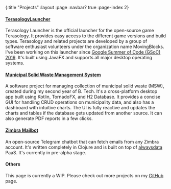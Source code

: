{:title      "Projects"
 :layout     :page
 :navbar?    true
 :page-index 2}

#### [TerasologyLauncher](https://github.com/MovingBlocks/TerasologyLauncher)

Terasology Launcher is the official launcher for the open-source game Terasology. It provides easy access to the different game versions and build types. Terasology and related projects are developed by a group of software enthusiast volunteers under the organization name MovingBlocks. I've been working on this launcher since [Google Summer of Code (GSoC) 2019](https://summerofcode.withgoogle.com/archive/2019/projects/6197056140476416/). It's built using JavaFX and supports all major desktop operating systems.

#### [Municipal Solid Waste Management System](https://github.com/praj-foss/msw-management-system)

A software project for managing collection of municipal solid waste (MSW), created during my second year of B. Tech. It's a cross-platform desktop app built using Kotlin, TornadoFX, and H2 Database. It provides a concise GUI for handling CRUD operations on municipality data, and also has a dashboard with intuitive charts. The UI is fully reactive and updates the charts and tables if the database gets updated from another source. It can also generate PDF reports in a few clicks.

#### [Zimbra Mailbot](https://github.com/praj-foss/zimbramailbot)

An open-source Telegram chatbot that can fetch emails from any Zimbra account. It's written completely in Clojure and is built on top of [alwaysdata](https://www.alwaysdata.com/en/) PaaS. It's currently in pre-alpha stage.

#### Others

This page is currently a WIP. Please check out more projects on my [GitHub](https://github.com/praj-foss?tab=repositories) page.